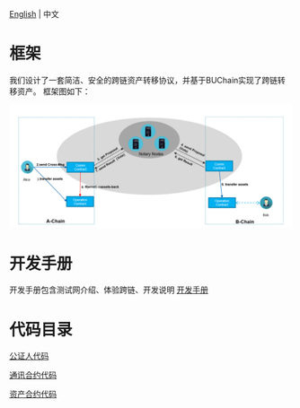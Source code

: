 [English](ReadMe.md) | 中文

# 框架

我们设计了一套简洁、安全的跨链资产转移协议，并基于BUChain实现了跨链转移资产。
框架图如下：

![](frame.png)

# 开发手册
开发手册包含测试网介绍、体验跨链、开发说明
[开发手册](https://github.com/buchain/buchain-v3/tree/feature/crosschain/docs/cross_chain/Dev_Manual_CN.md "开发手册")


# 代码目录

[公证人代码](https://github.com/buchain/buchain-v3/tree/feature/crosschain/src/notary "公证人代码")

[通讯合约代码](https://github.com/buchain/buchain-v3/tree/feature/crosschain/docs/cross_chain/cross_comm.js "通讯合约代码")

[资产合约代码](https://github.com/buchain/buchain-v3/tree/feature/crosschain/docs/cross_chain/cross_asset.js "资产合约代码")